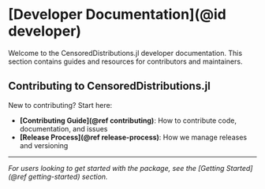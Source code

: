 # [Developer Documentation](@id developer)

Welcome to the CensoredDistributions.jl developer documentation.
This section contains guides and resources for contributors and maintainers.

## Contributing to CensoredDistributions.jl

New to contributing? Start here:

- **[Contributing Guide](@ref contributing)**: How to contribute code, documentation, and issues
- **[Release Process](@ref release-process)**: How we manage releases and versioning

---

*For users looking to get started with the package, see the [Getting Started](@ref getting-started) section.*
